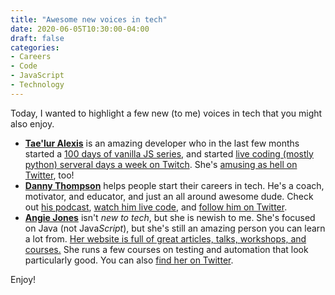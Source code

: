 ```yaml
---
title: "Awesome new voices in tech"
date: 2020-06-05T10:30:00-04:00
draft: false
categories:
- Careers
- Code
- JavaScript
- Technology
---
```


Today, I wanted to highlight a few new (to me) voices in tech that you might also enjoy.

- **[Tae'lur Alexis](https://dev.to/taeluralexis)** is an amazing developer who in the last few months started a [100 days of vanilla JS series](https://dev.to/taeluralexis), and started [live coding (mostly python) serveral days a week on Twitch](https://www.twitch.tv/cyberbarbie). She's [amusing as hell on Twitter](https://twitter.com/TaelurAlexis), too!
- **[Danny Thompson](https://twitter.com/DThompsonDev)** helps people start their careers in tech. He's a coach, motivator, and educator, and just an all around awesome dude. Check out [his podcast](https://open.spotify.com/episode/3B3Fi99ldcrJBu2c3SZ0gM), [watch him live code](https://www.twitch.tv/dthompsondev), and [follow him on Twitter](https://twitter.com/DThompsonDev).
- **[Angie Jones](https://twitter.com/techgirl1908)** isn't *new to tech*, but she is newish to me. She's focused on Java (not Java*Script*), but she's still an amazing person you can learn a lot from. [Her website is full of great articles, talks, workshops, and courses.](https://angiejones.tech/) She runs a few courses on testing and automation that look particularly good. You can also [find her on Twitter](https://twitter.com/techgirl1908).

Enjoy!